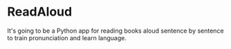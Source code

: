 # ReadAloud
It's going to be a Python app for reading books aloud sentence by sentence to train pronunciation and learn language.
